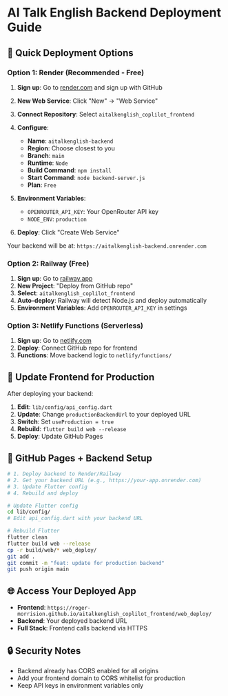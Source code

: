 # AI Talk English Backend Deployment Guide

## 🚀 Quick Deployment Options

### Option 1: Render (Recommended - Free)

1. **Sign up**: Go to [render.com](https://render.com) and sign up with GitHub
2. **New Web Service**: Click "New" → "Web Service"
3. **Connect Repository**: Select `aitalkenglish_coplilot_frontend`
4. **Configure**:
   - **Name**: `aitalkenglish-backend`
   - **Region**: Choose closest to you
   - **Branch**: `main`
   - **Runtime**: `Node`
   - **Build Command**: `npm install`
   - **Start Command**: `node backend-server.js`
   - **Plan**: `Free`

5. **Environment Variables**:
   - `OPENROUTER_API_KEY`: Your OpenRouter API key
   - `NODE_ENV`: `production`

6. **Deploy**: Click "Create Web Service"

Your backend will be at: `https://aitalkenglish-backend.onrender.com`

### Option 2: Railway (Free)

1. **Sign up**: Go to [railway.app](https://railway.app)
2. **New Project**: "Deploy from GitHub repo"
3. **Select**: `aitalkenglish_coplilot_frontend`
4. **Auto-deploy**: Railway will detect Node.js and deploy automatically
5. **Environment Variables**: Add `OPENROUTER_API_KEY` in settings

### Option 3: Netlify Functions (Serverless)

1. **Sign up**: Go to [netlify.com](https://netlify.com)
2. **Deploy**: Connect GitHub repo for frontend
3. **Functions**: Move backend logic to `netlify/functions/`

## 🔧 Update Frontend for Production

After deploying your backend:

1. **Edit**: `lib/config/api_config.dart`
2. **Update**: Change `productionBackendUrl` to your deployed URL
3. **Switch**: Set `useProduction = true`
4. **Rebuild**: `flutter build web --release`
5. **Deploy**: Update GitHub Pages

## 📱 GitHub Pages + Backend Setup

```bash
# 1. Deploy backend to Render/Railway
# 2. Get your backend URL (e.g., https://your-app.onrender.com)
# 3. Update Flutter config
# 4. Rebuild and deploy

# Update Flutter config
cd lib/config/
# Edit api_config.dart with your backend URL

# Rebuild Flutter
flutter clean
flutter build web --release
cp -r build/web/* web_deploy/
git add .
git commit -m "feat: update for production backend"
git push origin main
```

## 🌐 Access Your Deployed App

- **Frontend**: `https://roger-morrision.github.io/aitalkenglish_coplilot_frontend/web_deploy/`
- **Backend**: Your deployed backend URL
- **Full Stack**: Frontend calls backend via HTTPS

## 🔒 Security Notes

- Backend already has CORS enabled for all origins
- Add your frontend domain to CORS whitelist for production
- Keep API keys in environment variables only
